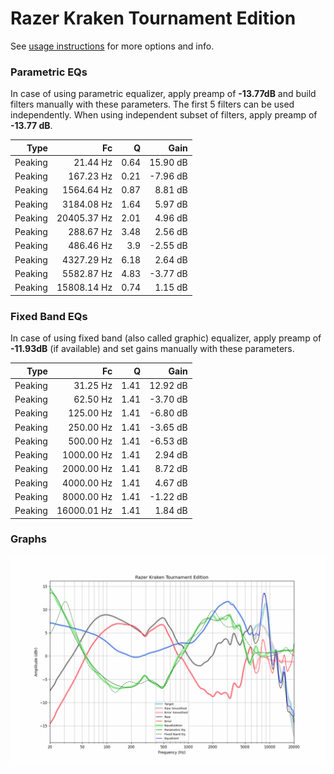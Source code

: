 # Razer Kraken Tournament Edition
See [usage instructions](https://github.com/jaakkopasanen/AutoEq#usage) for more options and info.

### Parametric EQs
In case of using parametric equalizer, apply preamp of **-13.77dB** and build filters manually
with these parameters. The first 5 filters can be used independently.
When using independent subset of filters, apply preamp of **-13.77 dB**.

| Type    | Fc          |    Q | Gain     |
|--------:|------------:|-----:|---------:|
| Peaking | 21.44 Hz    | 0.64 | 15.90 dB |
| Peaking | 167.23 Hz   | 0.21 | -7.96 dB |
| Peaking | 1564.64 Hz  | 0.87 | 8.81 dB  |
| Peaking | 3184.08 Hz  | 1.64 | 5.97 dB  |
| Peaking | 20405.37 Hz | 2.01 | 4.96 dB  |
| Peaking | 288.67 Hz   | 3.48 | 2.56 dB  |
| Peaking | 486.46 Hz   | 3.9  | -2.55 dB |
| Peaking | 4327.29 Hz  | 6.18 | 2.64 dB  |
| Peaking | 5582.87 Hz  | 4.83 | -3.77 dB |
| Peaking | 15808.14 Hz | 0.74 | 1.15 dB  |

### Fixed Band EQs
In case of using fixed band (also called graphic) equalizer, apply preamp of **-11.93dB**
(if available) and set gains manually with these parameters.

| Type    | Fc          |    Q | Gain     |
|--------:|------------:|-----:|---------:|
| Peaking | 31.25 Hz    | 1.41 | 12.92 dB |
| Peaking | 62.50 Hz    | 1.41 | -3.70 dB |
| Peaking | 125.00 Hz   | 1.41 | -6.80 dB |
| Peaking | 250.00 Hz   | 1.41 | -3.65 dB |
| Peaking | 500.00 Hz   | 1.41 | -6.53 dB |
| Peaking | 1000.00 Hz  | 1.41 | 2.94 dB  |
| Peaking | 2000.00 Hz  | 1.41 | 8.72 dB  |
| Peaking | 4000.00 Hz  | 1.41 | 4.67 dB  |
| Peaking | 8000.00 Hz  | 1.41 | -1.22 dB |
| Peaking | 16000.01 Hz | 1.41 | 1.84 dB  |

### Graphs
![](./Razer%20Kraken%20Tournament%20Edition.png)